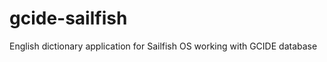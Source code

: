 gcide-sailfish
==============

English dictionary application for Sailfish OS working with GCIDE database
